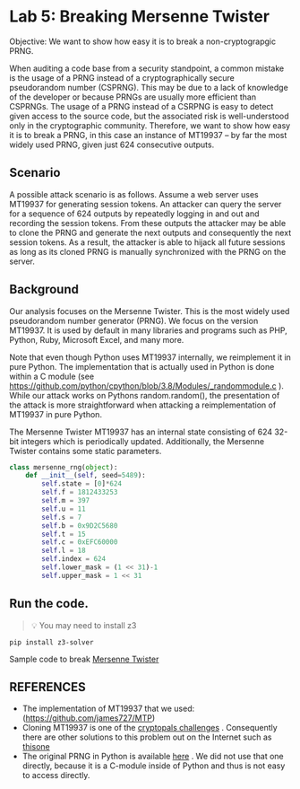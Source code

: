 # Lab 5: Breaking Mersenne Twister 

Objective: We want to show how easy it is to break a non-cryptograpgic PRNG. 

When auditing a code base from a security standpoint, a common mistake is the usage of a PRNG instead of a cryptographically secure pseudorandom number (CSPRNG). This may be due to a lack of knowledge of the developer or because PRNGs are usually more efficient than CSPRNGs. The usage of a PRNG instead of a CSRPNG is easy to detect given access to the source code, but the associated risk is well-understood only in the cryptographic community. Therefore, we want to show how easy it is to break a PRNG, in this case an instance of MT19937 – by far the most widely used PRNG, given just 624 consecutive outputs.


## Scenario
A possible attack scenario is as follows. Assume a web server uses MT19937 for generating session tokens. An attacker can query the server for a sequence of 624 outputs by repeatedly logging in and out and recording the session tokens. From these outputs the attacker may be able to clone the PRNG and generate the next outputs and consequently the next session tokens. As a result, the attacker is able to hijack all future sessions as long as its cloned PRNG is manually synchronized with the PRNG on the server.


## Background
Our analysis focuses on the Mersenne Twister. This is the most widely used pseudorandom number generator (PRNG). We focus on the version MT19937. It is used by default in many libraries and programs such as PHP, Python, Ruby, Microsoft Excel, and many more.

Note that even though Python uses MT19937 internally, we reimplement it in pure Python. The implementation that is actually used in Python is done within a C module (see https://github.com/python/cpython/blob/3.8/Modules/_randommodule.c ). While our attack works on Pythons random.random(), the presentation of the attack is more straightforward when attacking a reimplementation of MT19937 in pure Python.

The Mersenne Twister MT19937 has an internal state consisting of 624 32-bit integers which is periodically updated. Additionally, the Mersenne Twister contains some static parameters.

```python
class mersenne_rng(object):
    def __init__(self, seed=5489):
        self.state = [0]*624
        self.f = 1812433253
        self.m = 397
        self.u = 11
        self.s = 7
        self.b = 0x9D2C5680
        self.t = 15
        self.c = 0xEFC60000
        self.l = 18
        self.index = 624
        self.lower_mask = (1 << 31)-1
        self.upper_mask = 1 << 31
  ```

## Run the code.

> :bulb: You may need to install z3

```
pip install z3-solver
```
Sample code to break [Mersenne Twister](breakMT.py)


## REFERENCES
- The implementation of MT19937 that we used: (https://github.com/james727/MTP)
- Cloning MT19937 is one of the [cryptopals challenges](https://cryptopals.com/sets/3/challenges/23) . Consequently there are other solutions to this problem out on the Internet such as [thisone](https://blog.infosectcbr.com.au/2019/08/cryptopals-challenge-23-clone-mt19937.html) 
- The original PRNG in Python is available [here](https://github.com/python/cpython/blob/3.8/Modules/_randommodule.c) . We did not use that one directly, because it is a C-module inside of Python and thus is not easy to access directly.
  
